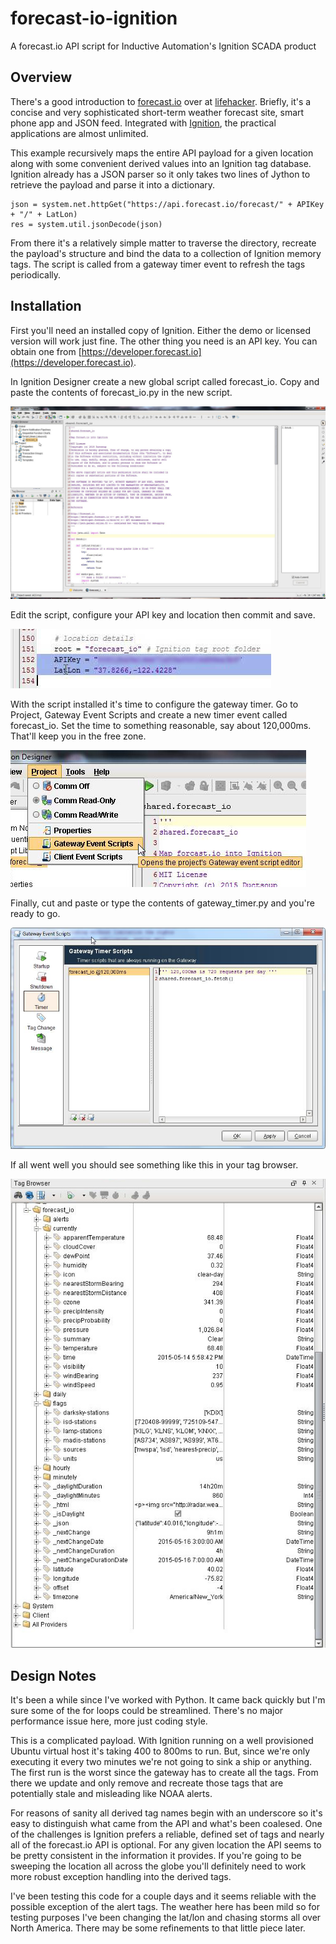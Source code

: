 # forecast-io-ignition
A forecast.io API script for Inductive Automation's Ignition SCADA product
## Overview
There's a good introduction to [forecast.io](http://forecast.io) over at [lifehacker](http://lifehacker.com/5992542/forecastio-delivers-a-useful-animated-weather-report-for-your-location-all-on-one-page). Briefly, it's a concise and very sophisticated short-term weather forecast site, smart phone app and JSON feed. Integrated with [Ignition](https://inductiveautomation.com/), the practical applications are almost unlimited.

This example recursively maps the entire API payload for a given location along with some convenient derived values into an Ignition tag database. Ignition already has a JSON parser so it only takes two lines of Jython to retrieve the payload and parse it into a dictionary.

```
json = system.net.httpGet("https://api.forecast.io/forecast/" + APIKey + "/" + LatLon)
res = system.util.jsonDecode(json)
```
From there it's a relatively simple matter to traverse the directory, recreate the payload's structure and bind the data to a collection of Ignition memory tags. The script is called from a gateway timer event to refresh the tags periodically.

## Installation
First you'll need an installed copy of Ignition. Either the demo or licensed version will work just fine. The other thing you need is an API key. You can obtain one from [https://developer.forecast.io](https://developer.forecast.io). 

In Ignition Designer create a new global script called forecast_io. Copy and paste the contents of forecast_io.py in the new script.

![ScreenShot1](/images/ScreenShot1.jpg)

Edit the script, configure your API key and location then commit and save. 

![ScreenShot2](/images/ScreenShot2.jpg)

With the script installed it's time to configure the gateway timer. Go to Project, Gateway Event Scripts and create a new timer event called forecast_io. Set the time to something reasonable, say about 120,000ms. That'll keep you in the free zone. 

![ScreenShot3](/images/ScreenShot3.jpg)

Finally, cut and paste or type the contents of gateway_timer.py and you're ready to go.

![ScreenShot4](/images/ScreenShot4.jpg)

If all went well you should see something like this in your tag browser.

![ScreenShot5](/images/ScreenShot5.jpg)

## Design Notes
It's been a while since I've worked with Python. It came back quickly but I'm sure some of the for loops could be streamlined. There's no major performance issue here, more just coding style.

This is a complicated payload. With Ignition running on a well provisioned Ubuntu virtual host it's taking 400 to 800ms to run. But, since we're only executing it every two minutes we're not going to sink a ship or anything. The first run is the worst since the gateway has to create all the tags. From there we update and only remove and recreate those tags that are potentially stale and misleading like NOAA alerts.

For reasons of sanity all derived tag names begin with an underscore so it's easy to distinguish what came from the API and what's been coalesed. One of the challenges is Ignition prefers a reliable, defined set of tags and nearly all of the forecast.io API is optional. For any given location the API seems to be pretty consistent in the information it provides. If you're going to be sweeping the location all across the globe you'll definitely need to work more robust exception handling into the derived tags.

I've been testing this code for a couple days and it seems reliable with the possible exception of the alert tags.  The weather here has been mild so for testing purposes I've been changing the lat/lon and chasing storms all over North America. There may be some refinements to that little piece later.
